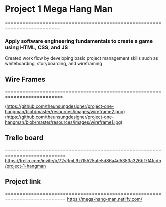  
# Project 1 Mega Hang Man
=========================================================================
 
### Apply software engineering fundamentals to create a game using HTML, CSS, and JS
Created work flow by developing basic project management skills such as whiteboarding, storyboarding, and wireframing


## Wire Frames
==========================================================================

(https://github.com/theunsungdesigner/project-one-hangman/blob/master/resources/images/wireframe2.png)
(https://github.com/theunsungdesigner/project-one-hangman/blob/master/resources/images/wireframe1.jpg)

## Trello board
===========================================================================
https://trello.com/invite/b/72vRmL9z/15525afe5d86a4d5353a326bf7f4fcdb/project-1-hangman

## Project link
===========================================================================
https://mega-hang-man.netlify.com/
